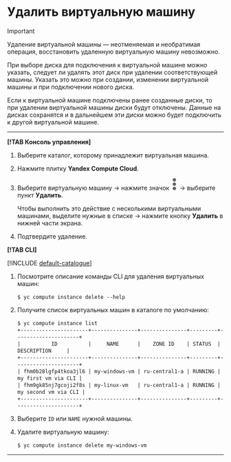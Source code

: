 # Удалить виртуальную машину

> [!IMPORTANT]
> Удаление виртуальной машины — неотменяемая и необратимая операция, восстановить удаленную виртуальную машину невозможно.

При выборе диска для подключения к виртуальной машине можно указать, следует ли удалять этот диск при удалении соответствующей машины. Указать это можно при создании, изменении виртуальной машины и при подключении нового диска.

Если к виртуальной машине подключены ранее созданные диски, то при удалении виртуальной машины диски будут отключены. Данные на дисках сохранятся и в дальнейшем эти диски можно будет подключить к другой виртуальной машине.

---

**[!TAB Консоль управления]**

1. Выберите каталог, которому принадлежит виртуальная машина.
1. Нажмите плитку **Yandex Compute Cloud**.
1. Выберите виртуальную машину → нажмите значок ![](../../../_assets/dots.svg) → выберите пункт **Удалить**.

    Чтобы выполнить это действие с несколькими виртуальными машинами, выделите нужные в списке → нажмите кнопку **Удалить** в нижней части экрана.

1. Подтвердите удаление.

**[!TAB CLI]**

[!INCLUDE [default-catalogue](../../../_includes/default-catalogue.md)]

1. Посмотрите описание команды CLI для удаления виртуальных машин:

    ```
    $ yc compute instance delete --help
    ```

1. Получите список виртуальных машин в каталоге по умолчанию:

    ```
    $ yc compute instance list
    +----------------------+---------------+---------------+---------+---------------------+
    |          ID          |     NAME      |    ZONE ID    | STATUS  |     DESCRIPTION     |
    +----------------------+---------------+---------------+---------+---------------------+
    | fhm0b28lgfp4tkoa3jl6 | my-windows-vm | ru-central1-a | RUNNING | my first vm via CLI |
    | fhm9gk85nj7gcoji2f8s | my-linux-vm   | ru-central1-a | RUNNING | my second vm via CLI |
    +----------------------+---------------+---------------+---------+---------------------+
    ```

1. Выберите `ID` или `NAME` нужной машины.
1. Удалите виртуальную машину:

    ```
    $ yc compute instance delete my-windows-vm
    ```

---
